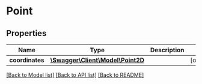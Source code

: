 # Point

## Properties
Name | Type | Description | Notes
------------ | ------------- | ------------- | -------------
**coordinates** | [**\Swagger\Client\Model\Point2D**](Point2D.md) |  | [optional] 

[[Back to Model list]](../README.md#documentation-for-models) [[Back to API list]](../README.md#documentation-for-api-endpoints) [[Back to README]](../README.md)


